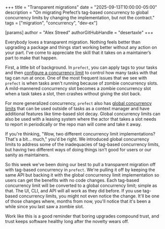 +++
title = "Transparent migrations"
date = "2025-09-13T10:00:00-05:00"
description = "On migrating Prefect’s tag-based concurrency to global concurrency limits by changing the implementation, but not the contract."
tags = ["migration", "concurrency", "dev-ex"]

[params]
    author = "Alex Streed"
    authorGitHubHandle = "desertaxle"
+++

Everybody loves a transparent migration. Nothing feels better than upgrading a package and things start working better without any action on your part. I've come to appreciate the skill that it takes on a maintainer’s part to make that happen.

First, a little bit of background. In `prefect`, you can apply tags to your tasks and then [configure a concurrency limit](https://docs.prefect.io/v3/how-to-guides/workflows/tag-based-concurrency-limits) to control how many tasks with that tag can run at once. One of the most frequent issues that we see with `prefect` is when tasks aren't running because of zombie concurrency slots. A mild-mannered concurrency slot becomes a zombie concurrency slot when a task takes a slot, then crashes without giving the slot back.

For more generalized concurrency, `prefect` also has [global concurrency limits](https://docs.prefect.io/v3/how-to-guides/workflows/global-concurrency-limits) that can be used outside of tasks as a context manager and have additional features like time-based slot decay. Global concurrency limits can also be used with a leasing system where the actor that takes a slot needs to report in periodically or the repo man will come and take it away.

If you're thinking, "Wow, two different concurrency limit implementations? That's a bit... much," you'd be right. We introduced global concurrency limits to address some of the inadequacies of tag-based concurrency limits, but having two different ways of doing things isn't good for users or our sanity as maintainers.

So this week we've been doing our best to pull a transparent migration off with tag-based concurrency in `prefect`. We're pulling it off by keeping the same API but backing it with the global concurrency limit implementation so users can get the benefits with no code changes. Each tag-based concurrency limit will be converted to a global concurrency limit; simple as that. The UI, CLI, and API will all work as they did before. If you use tag-based concurrency limits, you might not even notice the change. It'll be one of those changes where, months from now, you'll notice that it's been a while since you last saw a zombie slot.

Work like this is a good reminder that boring upgrades compound trust, and trust keeps software healthy long after the novelty wears off.

